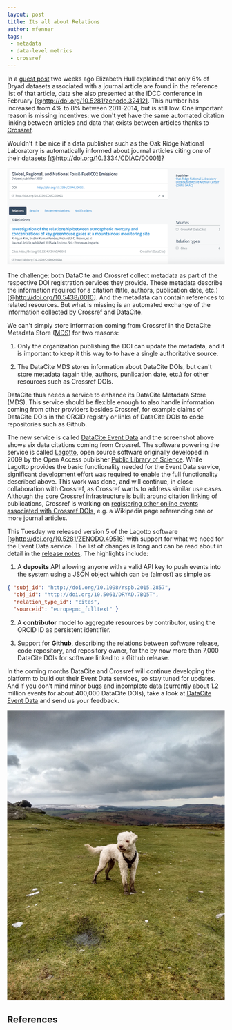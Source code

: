 ```yaml
---
layout: post
title: Its all about Relations
author: mfenner
tags:
 - metadata
 - data-level metrics
 - crossref
---
```


In a [guest post](/location-of-the-citation/) two weeks ago Elizabeth Hull explained that only 6% of Dryad datasets associated with a journal article are found in the reference list of that article, data she also presented at the IDCC conference in February [@http://doi.org/10.5281/zenodo.32412]. This number has increased from 4% to 8% between 2011-2014, but is still low. One important reason is missing incentives: we don't yet have the same automated citation linking  between articles and data that exists between articles thanks to [Crossref](http://www.crossref.org).

Wouldn't it be nice if a data publisher such as the Oak Ridge National Laboratory is automatically informed about journal articles citing one of their datasets [@http://doi.org/10.3334/CDIAC/00001]?

![Global, Regional, and National Fossil-Fuel CO2 Emissions. [Live data](https://eventdata.datacite.org/works/doi.org/10.3334/CDIAC/00001).](/assets/images/2016/04/oak_ridge.png)

The challenge: both DataCite and Crossref collect metadata as part of the respective DOI registration services they provide. These metadata describe the information required for a citation (title, authors, publication date, etc.) [@http://doi.org/10.5438/0010]. And the metadata can contain references to related resources. But what is missing is an automated exchange of the information collected by Crossref and DataCite.

We can't simply store information coming from Crossref in the DataCite Metadata Store ([MDS](https://mds.datacite.org)) for two reasons:

1. Only the organization publishing the DOI can update the metadata, and it is important to keep
   it this way to to have a single authoritative source.

2. The DataCite MDS stores information about DataCite DOIs, but can't store metadata (again
   title, authors, punlication date, etc.) for other resources such as Crossref DOIs.

DataCite thus needs a service to enhance its DataCite Metadata Store (MDS). This service should be flexible enough to also handle information coming from other providers besides Crossref, for example claims of DataCite DOIs in the ORCID registry or links of DataCite DOIs to code repositories such as Github.

The new service is called [DataCite Event Data](https://eventdata.datacite.org) and the screenshot above shows six data citations coming from Crossref. The software powering the service is called [Lagotto](http://www.lagotto.io/), open source software originally developed in 2009 by the Open Access publisher [Public Library of Science](http://www.plos.org). While Lagotto provides the basic functionality needed for the Event Data service, significant development effort was required to enable the full functionality described above. This work was done, and will continue, in close collaboration with Crossref, as Crossref wants to address similar use cases. Although the core Crossref infrastructure is built around citation linking of publications, Crossref is working on [registering other online events associated with Crossref DOIs](http://blog.crossref.org/2016/02/event-data-open-for-your-interpretation.html),
e.g. a Wikipedia page referencing one or more journal articles.

This Tuesday we released version 5 of the Lagotto software [@http://doi.org/10.5281/ZENODO.49516] with support for what we need for the Event Data service. The list of changes is long and can be read about in detail in the [release notes](https://github.com/lagotto/lagotto/releases/tag/v.5.0.1). The highlights include:

1. A **deposits** API allowing anyone with a valid API key to push events into the system
   using a JSON object which can be (almost) as simple as

```json
{ "subj_id": "http://doi.org/10.1098/rspb.2015.2857",
  "obj_id": "http://doi.org/10.5061/DRYAD.7BQ5T",
  "relation_type_id": "cites",
  "sourceid": "europepmc_fulltext" }
```

2. A **contributor** model to aggregate resources by contributor, using the ORCID ID as
   persistent identifier.

3. Support for **Github**, describing the relations between software release, code repository,
   and repository owner, for the by now more than 7,000 DataCite DOIs for software linked to a Github release.

In the coming months DataCite and Crossref will continue developing the platform to build out their Event Data services, so stay tuned for updates. And if you don’t mind minor bugs and incomplete data (currently about 1.2 million events for about 400,000 DataCite DOIs), take a look at [DataCite Event Data](https://eventdata.datacite.org) and send us your feedback.

![**A real life lagotto**. Credit: Anke Büter and Najko Jahn (Exeter)](/assets/images/2016/04/lagotto.jpg)

## References

